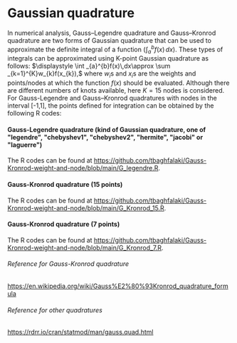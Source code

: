 # Gaussian quadrature
In numerical analysis, Gauss–Legendre quadrature and Gauss–Kronrod quadrature are two forms of Gaussian quadrature that can be  used to approximate the definite integral of a function ($`\int _{a}^{b}f(x)\,dx`$). These types of integrals can be approximated using K-point Gaussian quadrature as follows:
 $`\displaystyle \int _{a}^{b}f(x)\,dx\approx \sum _{k=1}^{K}w_{k}f(x_{k}),`$
where $`w_i`$s and $`x_i`$s are the weights and points/nodes at which the function $`f(x)`$ should be evaluated.
Although there are different numbers of knots available, here $K=15$ nodes is considered. For Gauss-Legendre and Gauss–Kronrod  quadratures with nodes in the interval [-1,1], the points defined for integration can be obtained by the following R codes:
#### Gauss-Legendre quadrature (kind of Gaussian quadrature, one of "legendre", "chebyshev1", "chebyshev2", "hermite", "jacobi" or "laguerre")
 The R codes can be found at https://github.com/tbaghfalaki/Gauss-Kronrod-weight-and-node/blob/main/G_legendre.R.
#### Gauss-Kronrod quadrature (15 points)
 The R codes can be found at https://github.com/tbaghfalaki/Gauss-Kronrod-weight-and-node/blob/main/G_Kronrod_15.R. 
#### Gauss-Kronrod quadrature (7 points)
 The R codes can be found at https://github.com/tbaghfalaki/Gauss-Kronrod-weight-and-node/blob/main/G_Kronrod_7.R. 


 ###### Reference for Gauss-Kronrod quadrature
 https://en.wikipedia.org/wiki/Gauss%E2%80%93Kronrod_quadrature_formula
 ###### Reference for other quadratures
 https://rdrr.io/cran/statmod/man/gauss.quad.html

